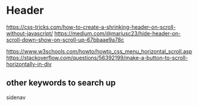 # Header 
https://css-tricks.com/how-to-create-a-shrinking-header-on-scroll-without-javascript/
https://medium.com/@mariusc23/hide-header-on-scroll-down-show-on-scroll-up-67bbaae9a78c

https://www.w3schools.com/howto/howto_css_menu_horizontal_scroll.asp
https://stackoverflow.com/questions/56392199/make-a-button-to-scroll-horizontally-in-div

## other keywords to search up
sidenav
